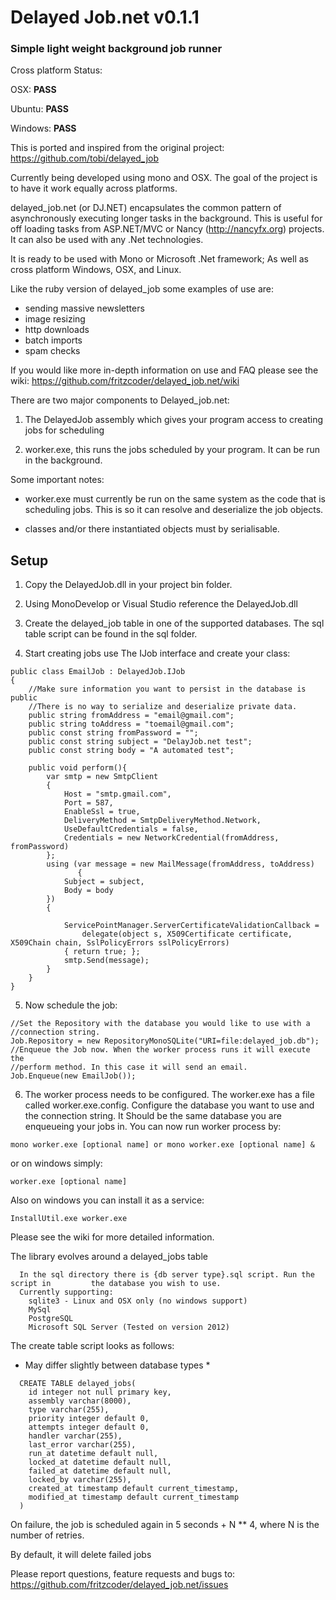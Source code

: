 # Delayed Job.net v0.1.1
### Simple light weight background job runner

Cross platform Status:

OSX: **PASS**

Ubuntu: **PASS**

Windows: **PASS** 

This is ported and inspired from the original project:
https://github.com/tobi/delayed_job

Currently being developed using mono and OSX. The goal of the project is to have it work equally across platforms.

delayed_job.net (or DJ.NET) encapsulates the common pattern of asynchronously executing longer tasks in the background. This is useful for off loading tasks from ASP.NET/MVC or Nancy (http://nancyfx.org) projects. It can also be used with any .Net technologies. 

It is ready to be used with Mono or Microsoft .Net framework; As well as cross platform Windows, OSX, and Linux. 

Like the ruby version of delayed_job some examples of use are: 
 
* sending massive newsletters
* image resizing
* http downloads
* batch imports 
* spam checks

If you would like more in-depth information on use and FAQ please see the wiki: 
https://github.com/fritzcoder/delayed_job.net/wiki

There are two major components to Delayed_job.net:

1. The DelayedJob assembly which gives your program access to creating jobs for scheduling

2. worker.exe, this runs the jobs scheduled by your program. It can be run in the background. 

Some important notes:
* worker.exe must currently be run on the same system as the code that is scheduling jobs. This is so it can resolve and deserialize the job objects.

* classes and/or there instantiated objects must by serialisable.

## Setup

1. Copy the DelayedJob.dll in your project bin folder.

2. Using MonoDevelop or Visual Studio reference the DelayedJob.dll

3. Create the delayed_job table in one of the supported databases. The sql table script can be found in the sql folder.

4. Start creating jobs use The IJob interface and create your class:

```
public class EmailJob : DelayedJob.IJob
{
	//Make sure information you want to persist in the database is public
	//There is no way to serialize and deserialize private data.
	public string fromAddress = "email@gmail.com";
	public string toAddress = "toemail@gmail.com";
	public const string fromPassword = "";
	public const string subject = "DelayJob.net test";
	public const string body = "A automated test";
	
	public void perform(){
		var smtp = new SmtpClient
		{
			Host = "smtp.gmail.com",
			Port = 587,
			EnableSsl = true,
			DeliveryMethod = SmtpDeliveryMethod.Network,
			UseDefaultCredentials = false,
			Credentials = new NetworkCredential(fromAddress, fromPassword)
		};
		using (var message = new MailMessage(fromAddress, toAddress)
		       {
			Subject = subject,
			Body = body
		})
		{

			ServicePointManager.ServerCertificateValidationCallback = 
				delegate(object s, X509Certificate certificate, X509Chain chain, SslPolicyErrors sslPolicyErrors) 
			{ return true; };
			smtp.Send(message);
		}
	}
}

```

5. Now schedule the job:

```
//Set the Repository with the database you would like to use with a
//connection string. 
Job.Repository = new RepositoryMonoSQLite("URI=file:delayed_job.db");
//Enqueue the Job now. When the worker process runs it will execute the 
//perform method. In this case it will send an email.
Job.Enqueue(new EmailJob());
```

6. The worker process needs to be configured. The worker.exe has a file called
worker.exe.config. Configure the database you want to use and the connection string. 
It Should be the same database you are enqueueing your jobs in. You can now 
run worker process by:

```
mono worker.exe [optional name] or mono worker.exe [optional name] &
```

or on windows simply:

```
worker.exe [optional name]
```
Also on windows you can install it as a service:

```
InstallUtil.exe worker.exe 
```

Please see the wiki for more detailed information. 

The library evolves around a delayed_jobs table

```
  In the sql directory there is {db server type}.sql script. Run the script in         the database you wish to use. 
  Currently supporting: 
	sqlite3 - Linux and OSX only (no windows support)
	MySql
	PostgreSQL
	Microsoft SQL Server (Tested on version 2012)
```

The create table script looks as follows:
* May differ slightly between database types *

```
  CREATE TABLE delayed_jobs(
  	id integer not null primary key,  
    assembly varchar(8000), 
	type varchar(255), 
	priority integer default 0,
	attempts integer default 0, 
	handler varchar(255),
	last_error varchar(255),
	run_at datetime default null,
	locked_at datetime default null,
	failed_at datetime default null,
	locked_by varchar(255), 
	created_at timestamp default current_timestamp, 
	modified_at timestamp default current_timestamp
  )
```

On failure, the job is scheduled again in 5 seconds + N ** 4, where N is the number of retries.

By default, it will delete failed jobs

Please report questions, feature requests and bugs to: 
https://github.com/fritzcoder/delayed_job.net/issues
